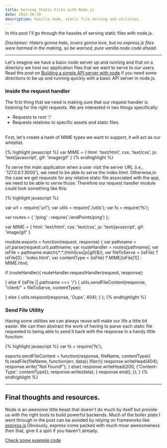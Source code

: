 ```yaml
---
title: Serving Static Files with Node.js
date: 2015-10-29
description: Vanilla node, static file serving and utilities.
---
```


In this post I'll go through the hassles of serving static files with node.js.

*Disclaimer: Haters gonna hate, lovers gonna love, but no express.js files were harmed in the making, so be warned, pure vanilla node code ahead.*

***

Let's imagine we have a basic node server up and running and that on a directory we host our application files that we want to serve to our users. Read the post on [Building a simple API server with node](http://nick.balestra.ch/2015/build-a-simple-api-server-with-node/) if you need some directions to be up and running quickly with a basic API server in node.js.

### Inside the request handler
The first thing that we need is making sure that our request handler is listening for the right requests. We are interested in two things specifically:

- Requests to root '/'
- Requests relatives to specific assets and static files.
<br><br>

First, let's create a hash of MIME types we want to support, it will act as our whitelist.

{% highlight javascript %}
var MIME = {
  html: 'text/html',
  css: 'text/css',
  js: 'text/javascript',
  gif: 'image/gif'
}
{% endhighlight %}

To serve the main application when a user visit the server URL  (i.e., '127.0.0.1:3000'), we need to be able to serve the index.html. Otherwise,in the case we get requests for any relative static file associated with the app, we need to be able to serve those.
Therefore our request handler module could look something like this:

{% highlight javascript %}

var url = require('url');
var utils = require('./utils');
var fs = require('fs');

var routes = {
  '/ping' : require('./endPoints/ping')
};

var MIME = {
  html: 'text/html',
  css: 'text/css',
  js: 'text/javascript',
  gif: 'image/gif'
}


module.exports = function(request, response) {
  var pathname = url.parse(request.url).pathname;
  var routeHandler = routes[pathname];
  var isFile = pathname.match(/^.*\.(html|css|js|gif)$/);
  var fileToServe = (isFile) ? isFile[0] : 'index.html';
  var contentType = (isFile) ? MIME[isFile[1]] : MIME.html;

  if (routeHandler){
    routeHandler.requestHandler(request, response);

  } else if (isFile || pathname === '/') {
    utils.sendFileContent(response, "client/" + fileToServe, contentType);

  } else {
    utils.respond(response, 'Oups', 404);
  }
};
{% endhighlight %}

### Send File Utility

Having some utilities we can always reuse will make our life a little bit easier. We can then abstract the work of having to parse each static file requested to being able to send it back with the response in a handy little function:



{% highlight javascript %}
var fs = require('fs');

exports.sendFileContent = function(response, fileName, contentType){
  fs.readFile(fileName, function(err, data){
    if(err){
      response.writeHead(404);
      response.write("Not Found!");
    }
    else{
      response.writeHead(200, {'Content-Type': contentType});
      response.write(data);
    }
    response.end();
  });
}
{% endhighlight %}

***

## Final thoughts and resources.

Node is an awesome little beast that doesn't do much by itself but provide us with the right tools to build powerful backends. Much of the boiler plate I went through in the post can be avoided by relying on frameworks like [express.js](http://expressjs.com).Obviously, express come packed with much moar awesomeness then that, give it a spin if you haven't already.

[Check some example code](https://github.com/nickbalestra/chatterbox-server/tree/master/server)
